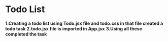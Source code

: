 # Todo List

**1.Creating a todo list using Todo.jsx file and todo.css in that file created a todo task**
**2.todo.jsx file is imported in App.jsx**
**3.Using all these completed the task**